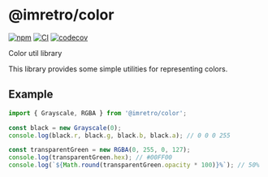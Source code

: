 # @imretro/color

[![npm](https://img.shields.io/npm/v/@imretro/color)](https://www.npmjs.com/package/@imretro/color)
[![CI](https://github.com/imretro/color-ts/actions/workflows/ci.yml/badge.svg)](https://github.com/imretro/color-ts/actions/workflows/ci.yml)
[![codecov](https://codecov.io/gh/imretro/color-ts/branch/main/graph/badge.svg?token=TxSTqGZcPq)](https://codecov.io/gh/imretro/color-ts)

Color util library

This library provides some simple utilities for representing colors.

## Example

```typescript
import { Grayscale, RGBA } from '@imretro/color';

const black = new Grayscale(0);
console.log(black.r, black.g, black.b, black.a); // 0 0 0 255

const transparentGreen = new RGBA(0, 255, 0, 127);
console.log(transparentGreen.hex); // #00FF00
console.log(`${Math.round(transparentGreen.opacity * 100)}%`); // 50%
```
